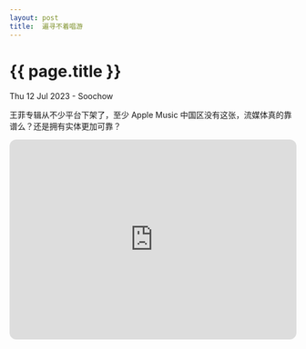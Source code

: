 ```yaml
---
layout: post
title:  遍寻不着唱游
---
```


{{ page.title }}
================
<p class="meta">Thu 12 Jul 2023 - Soochow </p>

王菲专辑从不少平台下架了，至少 Apple Music 中国区没有这张，流媒体真的靠谱么？还是拥有实体更加可靠？

<iframe style="border-radius:12px" src="https://open.spotify.com/embed/album/2RwMTosAa4E9IXLEgThlO9?utm_source=generator" width="100%" height="352" frameBorder="0" allowfullscreen="" allow="autoplay; clipboard-write; encrypted-media; fullscreen; picture-in-picture" loading="lazy"></iframe>
